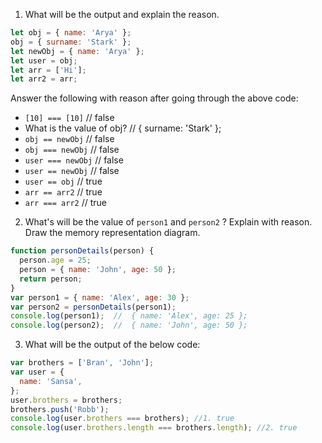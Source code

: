 1. What will be the output and explain the reason.

```js
let obj = { name: 'Arya' };
obj = { surname: 'Stark' };
let newObj = { name: 'Arya' };
let user = obj;
let arr = ['Hi'];
let arr2 = arr;
```

Answer the following with reason after going through the above code:

- `[10] === [10]`  //  false
- What is the value of obj? // { surname: 'Stark' };
- `obj == newObj`  //  false
- `obj === newObj`  //  false
- `user === newObj`  //  false
- `user == newObj`  //  false
- `user == obj`  //  true
- `arr == arr2`  //  true
- `arr === arr2`  //  true

2. What's will be the value of `person1` and `person2` ? Explain with reason. Draw the memory representation diagram.

<!-- To add this image here use ![name](./hello.jpg) -->

```js
function personDetails(person) {
  person.age = 25;
  person = { name: 'John', age: 50 };
  return person;
}
var person1 = { name: 'Alex', age: 30 };
var person2 = personDetails(person1);
console.log(person1);  //  { name: 'Alex', age: 25 };
console.log(person2);  //  { name: 'John', age: 50 };
```

3. What will be the output of the below code:
 
```js
var brothers = ['Bran', 'John'];
var user = {
  name: 'Sansa',
};
user.brothers = brothers;
brothers.push('Robb');
console.log(user.brothers === brothers); //1. true
console.log(user.brothers.length === brothers.length); //2. true
```
